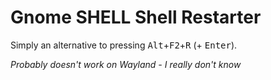 # Gnome SHELL Shell Restarter

Simply an alternative to pressing <kbd>Alt</kbd>+<kbd>F2</kbd>+<kbd>R</kbd> (+ <kbd>Enter</kbd>).

_Probably doesn't work on Wayland - I really don't know_
